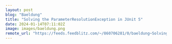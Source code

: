 ```yaml
---
layout: post
blog: "Baeldung"
title: "Solving the ParameterResolutionException in JUnit 5"
date: 2024-01-14T07:11:02Z
image: images/baeldung.png
remote_url: "https://feeds.feedblitz.com/~/860706281/0/baeldung~Solving-the-ParameterResolutionException-in-JUnit"
---
```


